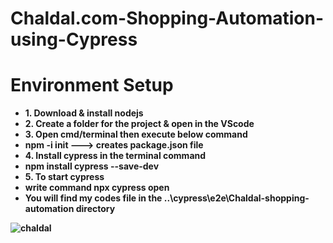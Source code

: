 # Chaldal.com-Shopping-Automation-using-Cypress
# Environment Setup
<ul>
<li><b>1. Download & install nodejs</b></li>
<li><b>2. Create a folder for the project & open in the VScode<b></li>
<li><b>3. Open cmd/terminal then execute below command</b></li>
<li>npm -i init ---> creates package.json file</li>
<li><b>4. Install cypress in the terminal command</b></li>
<li>npm install cypress --save-dev</li>
<li><b>5. To start cypress</b></li>
<li>write command npx cypress open</li>
<li>You will find my codes file in the ..\cypress\e2e\Chaldal-shopping-automation directory</li>
</ul>




![chaldal](https://github.com/Zahid-H/Chaldal.com-Shopping-Automation-using-Cypress/assets/83463788/2a6bfd87-51f9-41be-8844-dae05434404e)
